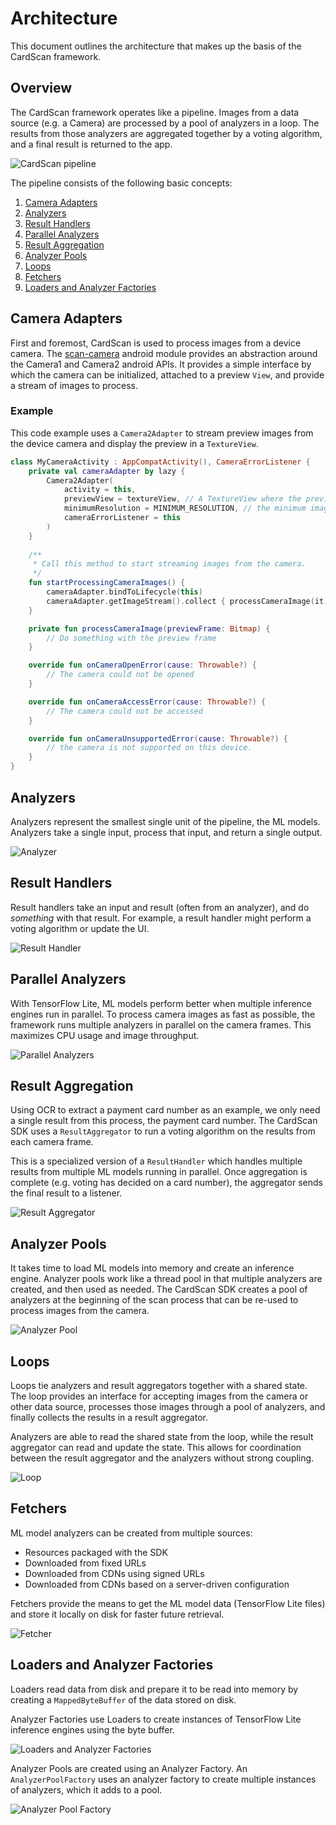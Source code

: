 # Architecture
This document outlines the architecture that makes up the basis of the CardScan framework.

## Overview
The CardScan framework operates like a pipeline. Images from a data source (e.g. a Camera) are processed by a pool of analyzers in a loop. The results from those analyzers are aggregated together by a voting algorithm, and a final result is returned to the app.

![CardScan pipeline](../.gitbook/assets/architecture/cardscan/android/pipeline_overview.png)

The pipeline consists of the following basic concepts:

1. [Camera Adapters](#camera-adapters)
1. [Analyzers](#analyzers)
1. [Result Handlers](#result-handlers)
1. [Parallel Analyzers](#parallel-analyzers)
1. [Result Aggregation](#result-aggregation)
1. [Analyzer Pools](#analyzer-pools)
1. [Loops](#loops)
1. [Fetchers](#fetchers)
1. [Loaders and Analyzer Factories](#loaders-and-analyzer-factories)

## Camera Adapters
First and foremost, CardScan is used to process images from a device camera. The [scan-camera](https://github.com/getbouncer/scan-camera-android) android module provides an abstraction around the Camera1 and Camera2 android APIs. It provides a simple interface by which the camera can be initialized, attached to a preview `View`, and provide a stream of images to process.

### Example
This code example uses a `Camera2Adapter` to stream preview images from the device camera and display the preview in a `TextureView`.

```kotlin
class MyCameraActivity : AppCompatActivity(), CameraErrorListener {
    private val cameraAdapter by lazy {
        Camera2Adapter(
            activity = this,
            previewView = textureView, // A TextureView where the preview will show. If null, no preview will be shown.
            minimumResolution = MINIMUM_RESOLUTION, // the minimum image resolution that should be streamed.
            cameraErrorListener = this
        )
    }
    
    /**
     * Call this method to start streaming images from the camera.
     */
    fun startProcessingCameraImages() {
        cameraAdapter.bindToLifecycle(this)
        cameraAdapter.getImageStream().collect { processCameraImage(it) }
    }

    private fun processCameraImage(previewFrame: Bitmap) {
        // Do something with the preview frame
    }

    override fun onCameraOpenError(cause: Throwable?) {
        // The camera could not be opened
    }

    override fun onCameraAccessError(cause: Throwable?) {
        // The camera could not be accessed
    }

    override fun onCameraUnsupportedError(cause: Throwable?) {
        // the camera is not supported on this device.
    }
}
```

## Analyzers
Analyzers represent the smallest single unit of the pipeline, the ML models. Analyzers take a single input, process that input, and return a single output.

![Analyzer](../.gitbook/assets/architecture/cardscan/android/basics_analyzer.png)

## Result Handlers
Result handlers take an input and result (often from an analyzer), and do *something* with that result. For example, a result handler might perform a voting algorithm or update the UI.

![Result Handler](../.gitbook/assets/architecture/cardscan/android/basics_result_handler.png)

## Parallel Analyzers
With TensorFlow Lite, ML models perform better when multiple inference engines run in parallel. To process camera images as fast as possible, the framework runs multiple analyzers in parallel on the camera frames. This maximizes CPU usage and image throughput.

![Parallel Analyzers](../.gitbook/assets/architecture/cardscan/android/basics_parallel_analyzers.png)

## Result Aggregation
Using OCR to extract a payment card number as an example, we only need a single result from this process, the payment card number. The CardScan SDK uses a `ResultAggregator` to run a voting algorithm on the results from each camera frame.

This is a specialized version of a `ResultHandler` which handles multiple results from multiple ML models running in parallel. Once aggregation is complete (e.g. voting has decided on a card number), the aggregator sends the final result to a listener.

![Result Aggregator](../.gitbook/assets/architecture/cardscan/android/basics_result_aggregator.png)

## Analyzer Pools
It takes time to load ML models into memory and create an inference engine. Analyzer pools work like a thread pool in that multiple analyzers are created, and then used as needed. The CardScan SDK creates a pool of analyzers at the beginning of the scan process that can be re-used to process images from the camera.

![Analyzer Pool](../.gitbook/assets/architecture/cardscan/android/basics_analyzer_pool.png)

## Loops
Loops tie analyzers and result aggregators together with a shared state. The loop provides an interface for accepting images from the camera or other data source, processes those images through a pool of analyzers, and finally collects the results in a result aggregator.

Analyzers are able to read the shared state from the loop, while the result aggregator can read and update the state. This allows for coordination between the result aggregator and the analyzers without strong coupling.

![Loop](../.gitbook/assets/architecture/cardscan/android/basics_loop.png)

## Fetchers
ML model analyzers can be created from multiple sources:
* Resources packaged with the SDK
* Downloaded from fixed URLs
* Downloaded from CDNs using signed URLs
* Downloaded from CDNs based on a server-driven configuration

Fetchers provide the means to get the ML model data (TensorFlow Lite files) and store it locally on disk for faster future retrieval.

![Fetcher](../.gitbook/assets/architecture/cardscan/android/basics_fetchers.png)

## Loaders and Analyzer Factories
Loaders read data from disk and prepare it to be read into memory by creating a `MappedByteBuffer` of the data stored on disk.

Analyzer Factories use Loaders to create instances of TensorFlow Lite inference engines using the byte buffer.

![Loaders and Analyzer Factories](../.gitbook/assets/architecture/cardscan/android/basics_loaders_and_analyzer_factories.png)

Analyzer Pools are created using an Analyzer Factory. An `AnalyzerPoolFactory` uses an analyzer factory to create multiple instances of analyzers, which it adds to a pool.

![Analyzer Pool Factory](../.gitbook/assets/architecture/cardscan/android/basics_analyzer_pool_factory.png)

